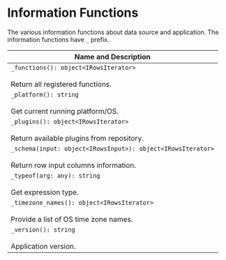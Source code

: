# Information Functions

The various information functions about data source and application. The information functions have `_` prefix.

| Name and Description |
| --- |
| `_functions(): object<IRowsIterator>`<br /><br /> Return all registered functions. |
| `_platform(): string`<br /><br /> Get current running platform/OS. |
| `_plugins(): object<IRowsIterator>`<br /><br /> Return available plugins from repository. |
| `_schema(input: object<IRowsInput>): object<IRowsIterator>`<br /><br /> Return row input columns information. |
| `_typeof(arg: any): string`<br /><br /> Get expression type. |
| `_timezone_names(): object<IRowsIterator>`<br /><br /> Provide a list of OS time zone names. |
| `_version(): string`<br /><br /> Application version. |

